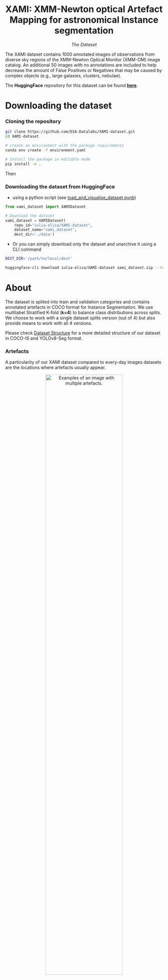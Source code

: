 <div align="center">
<h1> XAMI: XMM-Newton optical Artefact Mapping for astronomical Instance segmentation </h1>
<i> The Dataset </i>
</div>

The XAMI dataset contains 1000 annotated images of observations from diverse sky regions of the XMM-Newton Optical Monitor (XMM-OM) image catalog. An additional 50 images with no annotations are included to help decrease the amount of False Positives or Negatives that may be caused by complex objects (e.g., large galaxies, clusters, nebulae).

The **HuggingFace** repository for this dataset can be found **[here](https://huggingface.co/datasets/iulia-elisa/XAMI-dataset)**. 

# Downloading the dataset

### Cloning the repository

```bash
git clone https://github.com/ESA-Datalabs/XAMI-dataset.git
cd XAMI-dataset

# create an environment with the package requirements
conda env create -f environment.yaml 

# Install the package in editable mode
pip install -e .
```

Then

### Downloading the dataset from HuggingFace

- using a python script (see [load_and_visualise_dataset.pynb](https://github.com/ESA-Datalabs/XAMI-dataset/blob/main/load_and_visualise_dataset.ipynb))

```python
from xami_dataset import XAMIDataset

# Download the dataset
xami_dataset = XAMIDataset(
    repo_id="iulia-elisa/XAMI-dataset", 
    dataset_name="xami_dataset", 
    dest_dir='./data')
```

- Or you can simply download only the dataset and unarchive it using a CLI command

```bash
DEST_DIR='/path/to/local/dest'

huggingface-cli download iulia-elisa/XAMI-dataset xami_dataset.zip --repo-type dataset --local-dir "$DEST_DIR" && unzip "$DEST_DIR/xami_dataset.zip" -d "$DEST_DIR" && rm "$DEST_DIR/xami_dataset.zip"
```

# About

The dataset is splited into train and validation categories and contains annotated artefacts in COCO format for Instance Segmentation. We use multilabel Stratified K-fold (**k=4**) to balance class distributions across splits. We choose to work with a single dataset splits version (out of 4) but also provide means to work with all 4 versions. 

Please check [Dataset Structure](Datasets-Structure.md) for a more detailed structure of our dataset in COCO-IS and YOLOv8-Seg format.

### Artefacts

A particularity of our XAMI dataset compared to every-day images datasets are the locations where artefacts usually appear. 

<p align="center">
<img src="https://github.com/ESA-Datalabs/XAMI-dataset/blob/main/xami_dataset/artefact_distributions.png" alt="Examples of an image with multiple artefacts." width="70%"/>
</p>

Here are some examples of common artefacts in the dataset:

<p align="center">
<img src="https://github.com/ESA-Datalabs/XAMI-dataset/blob/main/xami_dataset/artefacts_examples.png" alt="Examples of common artefacts in the OM observations." width="400"/>
</p>

### Annotation platforms

The images have been annotated using the following projects:

- [Zooniverse project](https://www.zooniverse.org/projects/ori-j/ai-for-artefacts-in-sky-images), where the resulted annotations are not externally visible. 
- [Roboflow project](https://universe.roboflow.com/iuliaelisa/xmm_om_artefacts_512/), which allows for more interactive and visual annotation projects. 

# © Licence 
**[CC BY-NC 3.0 IGO](https://creativecommons.org/licenses/by-nc/3.0/igo/deed.en).**
